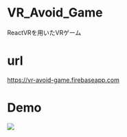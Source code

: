 # VR_Avoid_Game
ReactVRを用いたVRゲーム

# url
https://vr-avoid-game.firebaseapp.com

# Demo
![](https://imgur.com/a/ivJOd)